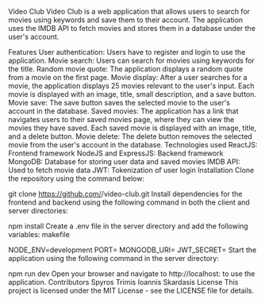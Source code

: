 Video Club
Video Club is a web application that allows users to search for movies using keywords and save them to their account. The application uses the IMDB API to fetch movies and stores them in a database under the user's account.

Features
User authentication: Users have to register and login to use the application.
Movie search: Users can search for movies using keywords for the title.
Random movie quote: The application displays a random quote from a movie on the first page.
Movie display: After a user searches for a movie, the application displays 25 movies relevant to the user's input. Each movie is displayed with an image, title, small description, and a save button.
Movie save: The save button saves the selected movie to the user's account in the database.
Saved movies: The application has a link that navigates users to their saved movies page, where they can view the movies they have saved. Each saved movie is displayed with an image, title, and a delete button.
Movie delete: The delete button removes the selected movie from the user's account in the database.
Technologies used
ReactJS: Frontend framework
NodeJS and ExpressJS: Backend framework
MongoDB: Database for storing user data and saved movies
IMDB API: Used to fetch movie data
JWT: Tokenization of user login
Installation
Clone the repository using the command below:

git clone https://github.com/<username>/video-club.git
Install dependencies for the frontend and backend using the following command in both the client and server directories:

npm install
Create a .env file in the server directory and add the following variables:
makefile

NODE_ENV=development
PORT=<port-number>
MONGODB_URI=<mongodb-uri>
JWT_SECRET=<jwt-secret>
Start the application using the following command in the server directory:

npm run dev
Open your browser and navigate to http://localhost:<port-number> to use the application.
Contributors
Spyros Trimis
Ioannis Skardasis
License
This project is licensed under the MIT License - see the LICENSE file for details.
